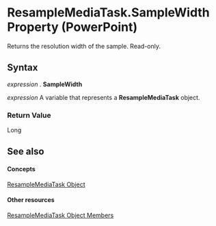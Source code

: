 
# ResampleMediaTask.SampleWidth Property (PowerPoint)

Returns the resolution width of the sample. Read-only.


## Syntax

 _expression_ . **SampleWidth**

 _expression_ A variable that represents a **ResampleMediaTask** object.


### Return Value

Long


## See also


#### Concepts


[ResampleMediaTask Object](d36d6a4b-b266-5c00-24e8-ca3c154bc469.md)
#### Other resources


[ResampleMediaTask Object Members](1a7736dd-c61d-a88d-9cc7-8f9db782ae14.md)
